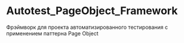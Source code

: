# Autotest_PageObject_Framework
Фрэймворк для проекта автоматизированного тестирования с применением паттерна Page Object
